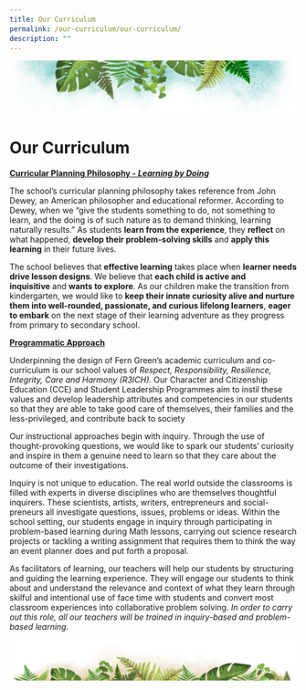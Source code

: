 ```yaml
---
title: Our Curriculum
permalink: /our-curriculum/our-curriculum/
description: ""
---
```

![](/images/Banner.png)

# **Our Curriculum**


<u><b> Curricular Planning Philosophy - <i>Learning by Doing</i> </b></u>

The school’s curricular planning philosophy takes reference from John Dewey, an American philosopher and educational reformer. According to Dewey, when we “give the students something to do, not something to learn, and the doing is of such nature as to demand thinking, learning naturally results.” As students <b>learn from the experience</b>, they <b>reflect</b> on what happened, <b>develop their problem-solving skills</b> and <b>apply this learning</b> in their future lives.

The school believes that <b>effective learning</b> takes place when <b>learner needs drive lesson designs</b>. We believe that <b>each child is active and inquisitive</b> and <b>wants to explore</b>. As our children make the transition from kindergarten, we would like to <b>keep their innate curiosity alive and nurture them into well-rounded, passionate, and curious lifelong learners</b>, <b>eager to embark</b> on the next stage of their learning adventure as they progress from primary to secondary school.



<b><u> Programmatic Approach </b></u>

Underpinning the design of Fern Green’s academic curriculum and co-curriculum is our school values of _Respect, Responsibility, Resilience, Integrity, Care and Harmony_ _(R3ICH)._ Our Character and Citizenship Education (CCE) and Student Leadership Programmes aim to instil these values and develop leadership attributes and competencies in our students so that they are able to take good care of themselves, their families and the less-privileged, and contribute back to society

Our instructional approaches begin with inquiry. Through the use of thought-provoking questions, we would like to spark our students’ curiosity and inspire in them a genuine need to learn so that they care about the outcome of their investigations.

Inquiry is not unique to education. The real world outside the classrooms is filled with experts in diverse disciplines who are themselves thoughtful inquirers. These scientists, artists, writers, entrepreneurs and social-preneurs all investigate questions, issues, problems or ideas. Within the school setting, our students engage in inquiry through participating in problem-based learning during Math lessons, carrying out science research projects or tackling a writing assignment that requires them to think the way an event planner does and put forth a proposal.

As facilitators of learning, our teachers will help our students by structuring and guiding the learning experience. They will engage our students to think about and understand the relevance and context of what they learn through skilful and intentional use of face time with students and convert most classroom experiences into collaborative problem solving. <i>In order to carry out this role, all our teachers will be trained in inquiry-based and problem-based learning.</i>

![](/images/bg-bottom.png)